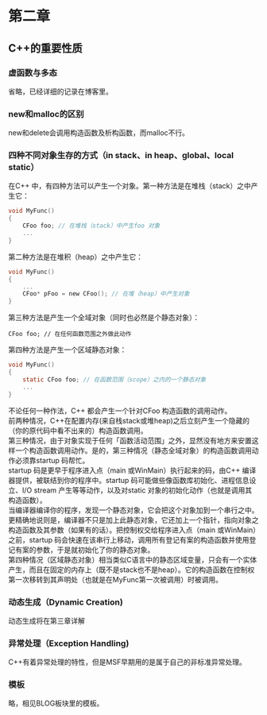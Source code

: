 # 第二章
## C++的重要性质
### 虚函数与多态
省略，已经详细的记录在博客里。   
### new和malloc的区别
new和delete会调用构造函数及析构函数，而malloc不行。  
### 四种不同对象生存的方式（in stack、in heap、global、local static）   
在C++ 中，有四种方法可以产生一个对象。第一种方法是在堆栈（stack）之中产生它：   
```c   
void MyFunc()   
{   
	CFoo foo; // 在堆栈（stack）中产生foo 对象   
	...   
}   
```   
第二种方法是在堆积（heap）之中产生它：   
```c   
void MyFunc()   
{   
	...   
	CFoo* pFoo = new CFoo(); // 在堆（heap）中产生对象   
}   
```   
第三种方法是产生一个全域对象（同时也必然是个静态对象）：   
```
CFoo foo; // 在任何函数范围之外做此动作    
```    
第四种方法是产生一个区域静态对象：   
```c   
void MyFunc()   
{    
	static CFoo foo; // 在函数范围（scope）之内的一个静态对象    
	...   
}   
```   
不论任何一种作法，C++ 都会产生一个针对CFoo 构造函数的调用动作。   
前两种情况，C++在配置内存(来自栈stack或堆heap)之后立刻产生一个隐藏的（你的原代码中看不出来的）构造函数调用。   
第三种情况，由于对象实现于任何「函数活动范围」之外，显然没有地方来安置这样一个构造函数调用动作。是的，第三种情况（静态全域对象）的构造函数调用动作必须靠startup 码帮忙。   
startup 码是更早于程序进入点（main 或WinMain）执行起来的码，由C++ 编译器提供，被联结到你的程序中。startup 码可能做些像函数库初始化、进程信息设立、I/O stream 产生等等动作，以及对static 对象的初始化动作（也就是调用其构造函数）。    
当编译器编译你的程序，发现一个静态对象，它会把这个对象加到一个串行之中。更精确地说则是，编译器不只是加上此静态对象，它还加上一个指针，指向对象之构造函数及其参数（如果有的话）。把控制权交给程序进入点（main 或WinMain）之前，startup 码会快速在该串行上移动，调用所有登记有案的构造函数并使用登记有案的参数，于是就初始化了你的静态对象。    
第四种情况（区域静态对象）相当类似C语言中的静态区域变量，只会有一个实体产生，而且在固定的内存上（既不是stack也不是heap）。它的构造函数在控制权第一次移转到其声明处（也就是在MyFunc第一次被调用）时被调用。    
### 动态生成（Dynamic Creation)
动态生成将在第三章详解
### 异常处理（Exception Handling)
C++有着异常处理的特性，但是MSF早期用的是属于自己的非标准异常处理。
### 模板
略，相见BLOG板块里的模板。      